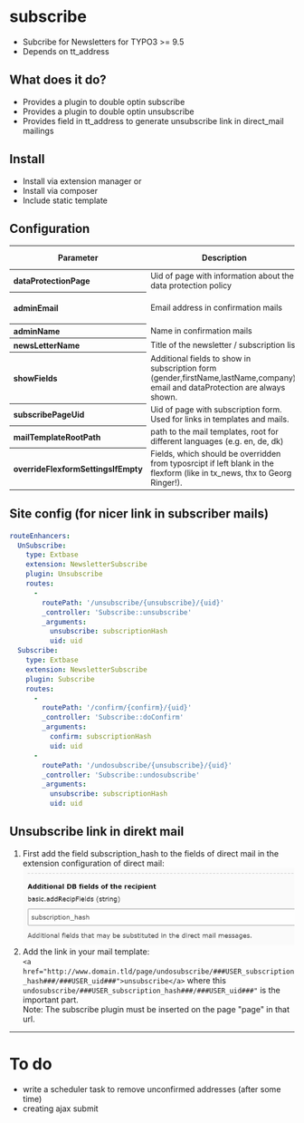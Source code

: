 # subscribe

* Subcribe for Newsletters for TYPO3 >= 9.5
* Depends on tt_address

## What does it do?

* Provides a plugin to double optin subscribe
* Provides a plugin to double optin unsubscribe
* Provides field in tt_address to generate unsubscribe link in direct_mail mailings

## Install
* Install via extension manager or
* Install via composer
* Include static template

## Configuration
<table>
<thead>
<tr>
<th>Parameter</th>
<th>Description</th>
<th>Type, Validation</th>
<th>Default</th>
</tr>
</thead>
  <tr>
    <th align="left">dataProtectionPage</th>
    <td align="left">Uid of page with information about the data protection policy</td>
    <td>integer</td>
    <td>1</td>
  </tr>
  <tr>
    <th align="left">adminEmail</th>
    <td align="left">Email address in confirmation mails</td>
    <td>string, email, mandatory</td>
    <td>admin.name@domain.tld</td>
  </tr>
  <tr>
    <th align="left">adminName</th>
    <td align="left">Name in confirmation mails</td>
    <td>string</td>
    <td>Your admin Name</td>
  </tr>
  <tr>
    <th align="left">newsLetterName</th>
    <td align="left">Title of the newsletter / subscription list</td>
    <td>string</td>
    <td>Newsletter</td>
  </tr>
  <tr>
    <th align="left">showFields</th>
    <td align="left">Additional fields to show in subscription form (gender,firstName,lastName,company).<br>email and dataProtection are always shown.</td>
    <td>string</td>
    <td>null</td>
  </tr>
  <tr>
    <th align="left">subscribePageUid</th>
    <td align="left">Uid of page with subscription form. Used for links in templates and mails.</td>
    <td>string</td>
    <td>null</td>
  </tr>
  <tr>
    <th align="left">mailTemplateRootPath</th>
    <td align="left">path to the mail templates, root for different languages (e.g. en, de, dk)</td>
    <td>string</td>
    <td>EXT:newsletter_subscribe/Resources/Private/Templates/Mail/</td>
  </tr>
  <tr>
    <th align="left">overrideFlexformSettingsIfEmpty</th>
    <td align="left">Fields, which should be overridden from typosrcipt if left blank in the flexform (like in tx_news, thx to Georg Ringer!).</td>
    <td>string</td>
    <td>adminEmail, adminName, subscribePageUid, mailTemplateRootPath, dataProtectionPage, adminName, showFields, newsletterName</td>
  </tr>
</table>

## Site config (for nicer link in subscriber mails)

```yaml
routeEnhancers:
  UnSubscribe:
    type: Extbase
    extension: NewsletterSubscribe
    plugin: Unsubscribe
    routes:
      -
        routePath: '/unsubscribe/{unsubscribe}/{uid}'
        _controller: 'Subscribe::unsubscribe'
        _arguments:
          unsubscribe: subscriptionHash
          uid: uid
  Subscribe:
    type: Extbase
    extension: NewsletterSubscribe
    plugin: Subscribe
    routes:
      -
        routePath: '/confirm/{confirm}/{uid}'
        _controller: 'Subscribe::doConfirm'
        _arguments:
          confirm: subscriptionHash
          uid: uid
      -
        routePath: '/undosubscribe/{unsubscribe}/{uid}'
        _controller: 'Subscribe::undosubscribe'
        _arguments:
          unsubscribe: subscriptionHash
          uid: uid
```
## Unsubscribe link in direkt mail
1. First add the field subscription_hash to the fields of direct mail in the extension configuration of direct mail: 
![direct mail configuration](https://github.com/Gregor-Agnes/newsletter_subscribe/raw/master/Resources/Public/Gfx/ExtManDirectMail1.png)
2. Add the link in your mail template:\
`<a href="http://www.domain.tld/page/undosubscribe/###USER_subscription_hash###/###USER_uid###">unsubscribe</a>`
where this `undosubscribe/###USER_subscription_hash###/###USER_uid###"` is the important part.<br>Note: The subscribe plugin must be inserted on the page "page" in that url.

***

# To do
- write a scheduler task to remove unconfirmed addresses (after some time)
- creating ajax submit
